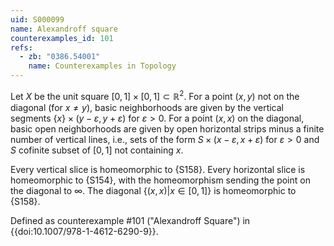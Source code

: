 ```yaml
---
uid: S000099
name: Alexandroff square
counterexamples_id: 101
refs:
  - zb: "0386.54001"
    name: Counterexamples in Topology
---
```

Let $X$ be the unit square $[0,1] \times [0,1] \subset \mathbb{R}^2$. For a point $(x,y)$ not on the diagonal (for $x \ne y$), basic neighborhoods are given by the vertical segments $\{x\} \times (y - \varepsilon,y + \varepsilon)$ for $\varepsilon > 0$. For a point $(x,x)$ on the diagonal, basic open neighborhoods are given by open horizontal strips minus a finite number of vertical lines, i.e., sets of the form $S \times (x - \varepsilon,x + \varepsilon)$ for $\varepsilon > 0$ and $S$ cofinite subset of $[0,1]$ not containing $x$.

Every vertical slice is homeomorphic to {S158}. Every horizontal slice is homeomorphic to {S154}, with the homeomorphism sending the point on the diagonal to $\infty$. The diagonal $\{(x,x) | x \in [0, 1]\}$ is homeomorphic to {S158}.

Defined as counterexample #101 ("Alexandroff Square")
in {{doi:10.1007/978-1-4612-6290-9}}.
